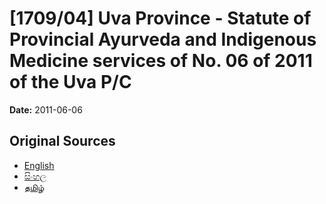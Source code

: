 # [1709/04] Uva Province - Statute of Provincial Ayurveda and Indigenous Medicine services of No. 06 of 2011 of the Uva P/C

**Date:** 2011-06-06

## Original Sources

- [English](https://documents.gov.lk/view/extra-gazettes/2011/6/1709-04_E.pdf)
- [සිංහල](https://documents.gov.lk/view/extra-gazettes/2011/6/1709-04_S.pdf)
- [தமிழ்](https://documents.gov.lk/view/extra-gazettes/2011/6/1709-04_T.pdf)
